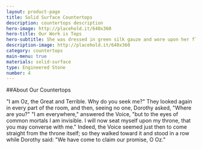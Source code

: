 ```yaml
---
layout: product-page
title: Solid Surface Countertops
description: countertops description
hero-image: http://placehold.it/640x360
hero-title: Our Work is Tops
hero-subtitle: She was dressed in green silk gauze and wore upon her flowing green locks a crown of jewels.  Growing from her shoulders were wings, gorgeous in color and so light that they fluttered if the slightest breath of air reached them.
description-image: http://placehold.it/640x360
category: countertops
main-menu: true
materials: solid-surface
type: Engineered Stone
number: 4
---
```


##About Our Countertops

"I am Oz, the Great and Terrible. Why do you seek me?" They looked again in every part of the room, and then, seeing no one, Dorothy asked, "Where are you?" "I am everywhere," answered the Voice, "but to the eyes of common mortals I am invisible. I will now seat myself upon my throne, that you may converse with me." Indeed, the Voice seemed just then to come straight from the throne itself; so they walked toward it and stood in a row while Dorothy said: "We have come to claim our promise, O Oz."